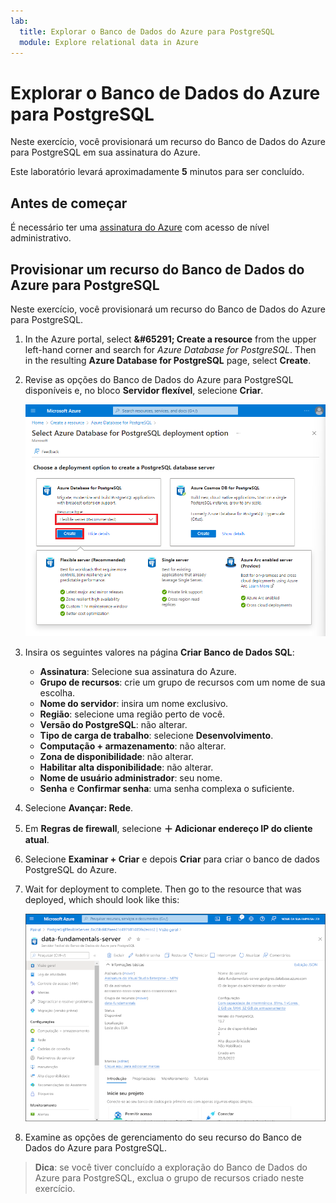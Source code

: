 ```yaml
---
lab:
  title: Explorar o Banco de Dados do Azure para PostgreSQL
  module: Explore relational data in Azure
---
```


# <a name="explore-azure-database-for-postgresql"></a>Explorar o Banco de Dados do Azure para PostgreSQL

Neste exercício, você provisionará um recurso do Banco de Dados do Azure para PostgreSQL em sua assinatura do Azure.

Este laboratório levará aproximadamente **5** minutos para ser concluído.

## <a name="before-you-start"></a>Antes de começar

É necessário ter uma [assinatura do Azure](https://azure.microsoft.com/free) com acesso de nível administrativo.

## <a name="provision-an-azure-database-for-postgresql-resource"></a>Provisionar um recurso do Banco de Dados do Azure para PostgreSQL

Neste exercício, você provisionará um recurso do Banco de Dados do Azure para PostgreSQL.

1. In the Azure portal, select <bpt id="p1">**</bpt>&amp;#65291; Create a resource<ept id="p1">**</ept> from the upper left-hand corner and search for <bpt id="p2">*</bpt>Azure Database for PostgreSQL<ept id="p2">*</ept>. Then in the resulting <bpt id="p1">**</bpt>Azure Database for PostgreSQL<ept id="p1">**</ept> page, select <bpt id="p2">**</bpt>Create<ept id="p2">**</ept>.

1. Revise as opções do Banco de Dados do Azure para PostgreSQL disponíveis e, no bloco **Servidor flexível**, selecione **Criar**.

    ![Captura de tela das opções de implantação do Banco de Dados do Azure para PostgreSQL](images/postgresql-options.png)

1. Insira os seguintes valores na página **Criar Banco de Dados SQL**:
    - **Assinatura**: Selecione sua assinatura do Azure.
    - **Grupo de recursos**: crie um grupo de recursos com um nome de sua escolha.
    - **Nome do servidor**: insira um nome exclusivo.
    - **Região**: selecione uma região perto de você.
    - **Versão do PostgreSQL**: não alterar.
    - **Tipo de carga de trabalho**: selecione **Desenvolvimento**.
    - **Computação + armazenamento**: não alterar.
    - **Zona de disponibilidade**: não alterar.
    - **Habilitar alta disponibilidade**: não alterar.
    - **Nome de usuário administrador**: seu nome.
    - **Senha** e **Confirmar senha**: uma senha complexa o suficiente.

1. Selecione **Avançar: Rede**.

1. Em **Regras de firewall**, selecione **&#65291; Adicionar endereço IP do cliente atual**.

1. Selecione **Examinar + Criar** e depois **Criar** para criar o banco de dados PostgreSQL do Azure.

1. Wait for deployment to complete. Then go to the resource that was deployed, which should look like this:

    ![Captura de tela do portal do Azure mostrando a página do Banco de Dados do Azure para PostgreSQL.](images/postgresql-portal.png)

1. Examine as opções de gerenciamento do seu recurso do Banco de Dados do Azure para PostgreSQL.

> **Dica**: se você tiver concluído a exploração do Banco de Dados do Azure para PostgreSQL, exclua o grupo de recursos criado neste exercício.
